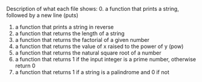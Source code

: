 Description of what each file shows:
0. a function that prints a string, followed by a new line (puts)
1. a function that prints a string in reverse
2. a function that returns the length of a string
3. a function that returns the factorial of a given number
4. a function that returns the value of x raised to the power of y (pow)
5. a function that returns the natural square root of a number
6. a function that returns 1 if the input integer is a prime number, otherwise return 0
7. a function that returns 1 if a string is a palindrome and 0 if not
